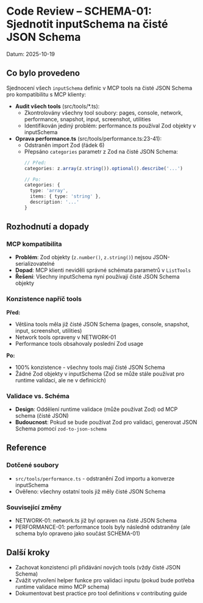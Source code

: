 # Code Review – SCHEMA-01: Sjednotit inputSchema na čisté JSON Schema

Datum: 2025-10-19

## Co bylo provedeno

Sjednocení všech `inputSchema` definic v MCP tools na čisté JSON Schema pro kompatibilitu s MCP klienty:

- **Audit všech tools** (src/tools/*.ts):
  - Zkontrolovány všechny tool soubory: pages, console, network, performance, snapshot, input, screenshot, utilities
  - Identifikován jediný problém: performance.ts používal Zod objekty v inputSchema
- **Oprava performance.ts** (src/tools/performance.ts:23-41):
  - Odstraněn import Zod (řádek 6)
  - Přepsáno `categories` parametr z Zod na čisté JSON Schema:
    ```typescript
    // Před:
    categories: z.array(z.string()).optional().describe('...')

    // Po:
    categories: {
      type: 'array',
      items: { type: 'string' },
      description: '...'
    }
    ```

## Rozhodnutí a dopady

### MCP kompatibilita
- **Problém**: Zod objekty (`z.number()`, `z.string()`) nejsou JSON-serializovatelné
- **Dopad**: MCP klienti neviděli správné schémata parametrů v `ListTools`
- **Řešení**: Všechny inputSchema nyní používají čisté JSON Schema objekty

### Konzistence napříč tools
**Před:**
- Většina tools měla již čisté JSON Schema (pages, console, snapshot, input, screenshot, utilities)
- Network tools opraveny v NETWORK-01
- Performance tools obsahovaly poslední Zod usage

**Po:**
- 100% konzistence - všechny tools mají čisté JSON Schema
- Žádné Zod objekty v inputSchema (Zod se může stále používat pro runtime validaci, ale ne v definicích)

### Validace vs. Schéma
- **Design**: Oddělení runtime validace (může používat Zod) od MCP schema (čisté JSON)
- **Budoucnost**: Pokud se bude používat Zod pro validaci, generovat JSON Schema pomocí `zod-to-json-schema`

## Reference

### Dotčené soubory
- `src/tools/performance.ts` - odstranění Zod importu a konverze inputSchema
- Ověřeno: všechny ostatní tools již měly čisté JSON Schema

### Související změny
- NETWORK-01: network.ts již byl opraven na čisté JSON Schema
- PERFORMANCE-01: performance tools byly následně odstraněny (ale schema bylo opraveno jako součást SCHEMA-01)

## Další kroky

- Zachovat konzistenci při přidávání nových tools (vždy čisté JSON Schema)
- Zvážit vytvoření helper funkce pro validaci inputu (pokud bude potřeba runtime validace mimo MCP schema)
- Dokumentovat best practice pro tool definitions v contributing guide

